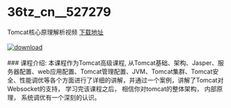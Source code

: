 # 36tz_cn__527279
Tomcat核心原理解析视频
[下载地址](http://www.36tz.cn/article/527279 "下载地址")
<br/></br>[![download](http://36tz.cn/muke_img/2019_09_2-83-300x200.png "下载地址")](http://www.36tz.cn/article/527279 "下载地址")
<br/></br>### 课程介绍:
本课程作为Tomcat高级课程, 从Tomcat基础、架构、Jasper、服务器配置、web应用配置、Tomcat管理配置、JVM、Tomcat集群、Tomcat安全、性能调优等各个方面进行了详细的讲解，并通过一个案例，讲解了Tomcat对Websocket的支持， 学习完该课程之后， 相信你对tomcat的整体架构， 内部原理， 系统调优有一个深刻的认识。

 

